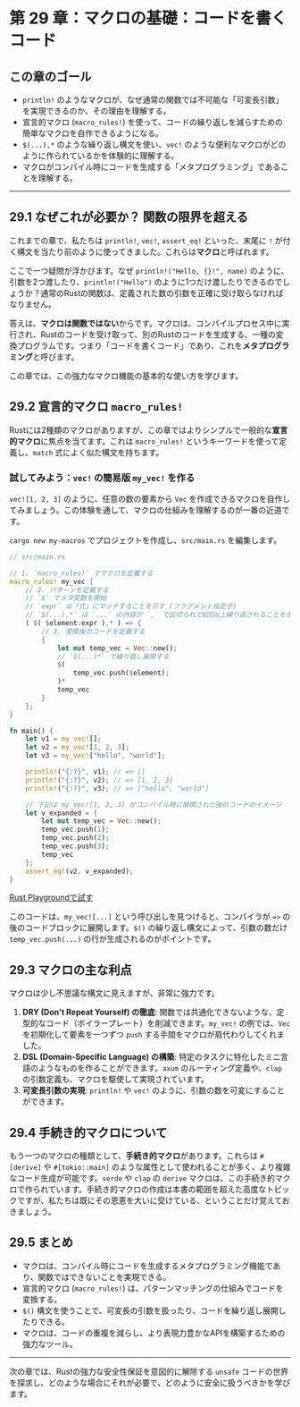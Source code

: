 # 第 29 章：マクロの基礎：コードを書くコード

## この章のゴール
- `println!` のようなマクロが、なぜ通常の関数では不可能な「可変長引数」を実現できるのか、その理由を理解する。
- 宣言的マクロ (`macro_rules!`) を使って、コードの繰り返しを減らすための簡単なマクロを自作できるようになる。
- `$(...),*` のような繰り返し構文を使い、`vec!` のような便利なマクロがどのように作られているかを体験的に理解する。
- マクロがコンパイル時にコードを生成する「メタプログラミング」であることを理解する。

---

## 29.1 なぜこれが必要か？ 関数の限界を超える

これまでの章で、私たちは `println!`, `vec!`, `assert_eq!` といった、末尾に `!` が付く構文を当たり前のように使ってきました。これらは**マクロ**と呼ばれます。

ここで一つ疑問が浮かびます。なぜ `println!("Hello, {}!", name)` のように、引数を2つ渡したり、`println!("Hello")` のように1つだけ渡したりできるのでしょうか？通常のRustの関数は、定義された数の引数を正確に受け取らなければなりません。

答えは、**マクロは関数ではない**からです。マクロは、コンパイルプロセス中に実行され、Rustのコードを受け取って、別のRustのコードを生成する、一種の変換プログラムです。つまり「コードを書くコード」であり、これを**メタプログラミング**と呼びます。

この章では、この強力なマクロ機能の基本的な使い方を学びます。

## 29.2 宣言的マクロ `macro_rules!`

Rustには2種類のマクロがありますが、この章ではよりシンプルで一般的な**宣言的マクロ**に焦点を当てます。これは `macro_rules!` というキーワードを使って定義し、`match` 式によく似た構文を持ちます。

### 試してみよう：`vec!` の簡易版 `my_vec!` を作る

`vec![1, 2, 3]` のように、任意の数の要素から `Vec` を作成できるマクロを自作してみましょう。この体験を通して、マクロの仕組みを理解するのが一番の近道です。

`cargo new my-macros` でプロジェクトを作成し、`src/main.rs` を編集します。

```rust
// src/main.rs

// 1. `macro_rules!` でマクロを定義する
macro_rules! my_vec {
    // 2. パターンを定義する
    // `$` でメタ変数を開始
    // `expr` は「式」にマッチすることを示す (フラグメント指定子)
    // `$(...),*` は `...` の内容が `,` で区切られて0回以上繰り返されることを示す
    ( $( $element:expr ),* ) => {
        // 3. 変換後のコードを定義する
        {
            let mut temp_vec = Vec::new();
            // `$(...)*` で繰り返し展開する
            $(
                temp_vec.push($element);
            )*
            temp_vec
        }
    };
}

fn main() {
    let v1 = my_vec![];
    let v2 = my_vec![1, 2, 3];
    let v3 = my_vec!["hello", "world"];

    println!("{:?}", v1); // => []
    println!("{:?}", v2); // => [1, 2, 3]
    println!("{:?}", v3); // => ["hello", "world"]

    // 下記は my_vec![1, 2, 3] がコンパイル時に展開された後のコードのイメージ
    let v_expanded = {
        let mut temp_vec = Vec::new();
        temp_vec.push(1);
        temp_vec.push(2);
        temp_vec.push(3);
        temp_vec
    };
    assert_eq!(v2, v_expanded);
}
```
[Rust Playgroundで試す](https://play.rust-lang.org/?version=stable&mode=debug&edition=2021&code=//%20src/main.rs%0A%0A//%201.%20%60macro_rules%21%60%20%E3%81%A7%E3%83%9E%E3%82%AF%E3%83%AD%E3%82%92%E5%AE%9A%E7%BE%A9%E3%81%99%E3%82%8B%0Amacro_rules%21%20my_vec%20%7B%0A%20%20%20%20//%202.%20%E3%83%91%E3%82%BF%E3%83%BC%E3%83%B3%E3%82%92%E5%AE%9A%E7%BE%A9%E3%81%99%E3%82%8B%0A%20%20%20%20//%20%60%24%60%20%E3%81%A7%E3%83%A1%E3%82%BF%E5%A4%89%E6%95%B0%E3%82%92%E9%96%8B%E5%A7%8B%0A%20%20%20%20//%20%60expr%60%20%E3%81%AF%E3%80%8C%E5%BC%8F%E3%80%8D%E3%81%AB%E3%83%9E%E3%83%83%E3%83%81%E3%81%99%E3%82%8B%E3%81%93%E3%81%A8%E3%82%92%E7%A4%BA%E3%81%99%20%28%E3%83%95%E3%83%A9%E3%82%B0%E3%83%A1%E3%83%B3%E3%83%88%E6%8C%87%E5%AE%9A%E5%AD%90%29%0A%20%20%20%20//%20%60%24%28...%29%2C%2A%60%20%E3%81%AF%20%60...%60%20%E3%81%AE%E5%86%85%E5%AE%B9%E3%81%8C%20%60%2C%60%20%E3%81%A7%E5%8C%BA%E5%88%87%E3%82%89%E3%82%8C%E3%81%A60%E5%9B%9E%E4%BB%A5%E4%B8%8A%E7%B9%B0%E3%82%8A%E8%BF%94%E3%81%95%E3%82%8C%E3%82%8B%E3%81%93%E3%81%A8%E3%82%92%E7%A4%BA%E3%81%99%0A%20%20%20%20%28%20%24%28%20%24element%3Aexpr%20%29%2C%2A%20%29%20%3D%3E%20%7B%0A%20%20%20%20%20%20%20%20//%203.%20%E5%A4%89%E6%8F%9B%E5%BE%8C%E3%81%AE%E3%82%B3%E3%83%BC%E3%83%89%E3%82%92%E5%AE%9A%E7%BE%A9%E3%81%99%E3%82%8B%0A%20%20%20%20%20%20%20%20%7B%0A%20%20%20%20%20%20%20%20%20%20%20%20let%20mut%20temp_vec%20%3D%20Vec%3A%3Anew%28%29%3B%0A%20%20%20%20%20%20%20%20%20%20%20%20//%20%60%24%28...%29%2A%60%20%E3%81%A7%E7%B9%B0%E3%82%8A%E8%BF%94%E3%81%97%E5%B1%95%E9%96%8B%E3%81%99%E3%82%8B%0A%20%20%20%20%20%20%20%20%20%20%20%20%24%28%0A%20%20%20%20%20%20%20%20%20%20%20%20%20%20%20%20temp_vec.push%28%24element%29%3B%0A%20%20%20%20%20%20%20%20%20%20%20%20%29%2A%0A%20%20%20%20%20%20%20%20%20%20%20%20temp_vec%0A%20%20%20%20%20%20%20%20%7D%0A%20%20%20%20%7D%3B%0A%7D%0A%0Afn%20main%28%29%20%7B%0A%20%20%20%20let%20v1%20%3D%20my_vec%21%5B%5D%3B%0A%20%20%20%20let%20v2%20%3D%20my_vec%21%5B1%2C%202%2C%203%5D%3B%0A%20%20%20%20let%20v3%20%3D%20my_vec%21%5B%22hello%22%2C%20%22world%22%5D%3B%0A%0A%20%20%20%20println%21%28%22%7B%3A%3F%7D%22%2C%20v1%29%3B%20//%20%3D%3E%20%5B%5D%0A%20%20%20%20println%21%28%22%7B%3A%3F%7D%22%2C%20v2%29%3B%20//%20%3D%3E%20%5B1%2C%202%2C%203%5D%0A%20%20%20%20println%21%28%22%7B%3A%3F%7D%22%2C%20v3%29%3B%20//%20%3D%3E%20%5B%22hello%22%2C%20%22world%22%5D%0A%0A%20%20%20%20//%20%E4%B8%8B%E8%A8%98%E3%81%AF%20my_vec%21%5B1%2C%202%2C%203%5D%20%E3%81%8C%E3%82%B3%E3%83%B3%E3%83%91%E3%82%A4%E3%83%AB%E6%99%82%E3%81%AB%E5%B1%95%E9%96%8B%E3%81%95%E3%82%8C%E3%81%9F%E5%BE%8C%E3%81%AE%E3%82%B3%E3%83%BC%E3%83%89%E3%81%AE%E3%82%A4%E3%83%A1%E3%83%BC%E3%82%B8%0A%20%20%20%20let%20v_expanded%20%3D%20%7B%0A%20%20%20%20%20%20%20%20let%20mut%20temp_vec%20%3D%20Vec%3A%3Anew%28%29%3B%0A%20%20%20%20%20%20%20%20temp_vec.push%281%29%3B%0A%20%20%20%20%20%20%20%20temp_vec.push%282%29%3B%0A%20%20%20%20%20%20%20%20temp_vec.push%283%29%3B%0A%20%20%20%20%20%20%20%20temp_vec%0A%20%20%20%20%7D%3B%0A%20%20%20%20assert_eq%21%28v2%2C%20v_expanded%29%3B%0A%7D)

このコードは、`my_vec![...]` という呼び出しを見つけると、コンパイラが `=>` の後のコードブロックに展開します。`$()` の繰り返し構文によって、引数の数だけ `temp_vec.push(...)` の行が生成されるのがポイントです。

## 29.3 マクロの主な利点

マクロは少し不思議な構文に見えますが、非常に強力です。

1.  **DRY (Don't Repeat Yourself) の徹底**: 関数では共通化できないような、定型的なコード（ボイラープレート）を削減できます。`my_vec!` の例では、`Vec` を初期化して要素を一つずつ `push` する手間をマクロが肩代わりしてくれました。
2.  **DSL (Domain-Specific Language) の構築**: 特定のタスクに特化したミニ言語のようなものを作ることができます。`axum` のルーティング定義や、`clap` の引数定義も、マクロを駆使して実現されています。
3.  **可変長引数の実現**: `println!` や `vec!` のように、引数の数を可変にすることができます。

## 29.4 手続き的マクロについて

もう一つのマクロの種類として、**手続き的マクロ**があります。これらは `#[derive]` や `#[tokio::main]` のような属性として使われることが多く、より複雑なコード生成が可能です。`serde` や `clap` の `derive` マクロは、この手続き的マクロで作られています。手続き的マクロの作成は本書の範囲を超えた高度なトピックですが、私たちは既にその恩恵を大いに受けている、ということだけ覚えておきましょう。

## 29.5 まとめ

- マクロは、コンパイル時にコードを生成するメタプログラミング機能であり、関数ではできないことを実現できる。
- 宣言的マクロ (`macro_rules!`) は、パターンマッチングの仕組みでコードを変換する。
- `$()` 構文を使うことで、可変長の引数を扱ったり、コードを繰り返し展開したりできる。
- マクロは、コードの重複を減らし、より表現力豊かなAPIを構築するための強力なツール。

---

次の章では、Rustの強力な安全性保証を意図的に解除する `unsafe` コードの世界を探求し、どのような場合にそれが必要で、どのように安全に扱うべきかを学びます。

